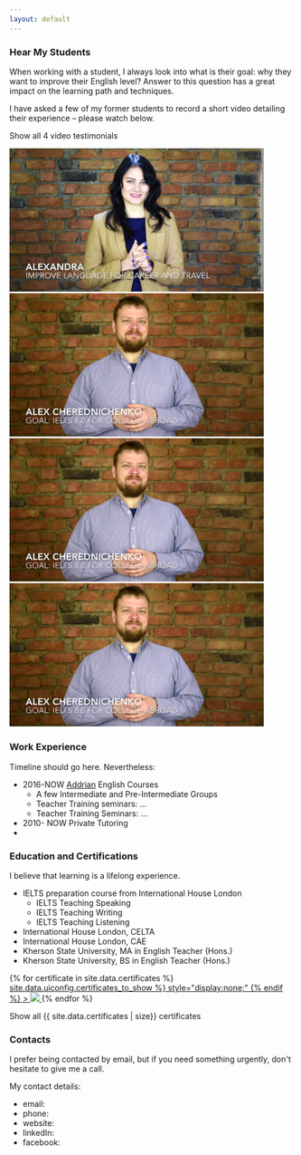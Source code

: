 ```yaml
---
layout: default
---
```


### Hear My Students

When working with a student, I always look into what is their goal: why they want to improve their English level? 
Answer to this question has a great impact on the learning path and techniques. 

I have asked a few of my former students to record a short video detailing their experience – please watch below. 

<a id="testimonial-gallery-show-all">Show all 4 video testimonials</a>

<div class="video-testimonial-gallery">
	<a href="https://www.youtube.com/watch?v=BtQxs7gyEgA" class="mfp-iframe" title="Alexandra Testimonial"><img src="images/videothumbnails/AlexandraSnapshot.png" width="450"></a>
	<a href="https://www.youtube.com/watch?v=288uWlnRNpo" class="mfp-iframe" title="Alex Testimonial"><img src="images/videothumbnails/AlexSnapshot.png" width="450"></a>
	<a href="https://www.youtube.com/watch?v=0cre4r7aD30" class="mfp-iframe" title="Alex Testimonial"><img src="images/videothumbnails/AlexSnapshot.png" width="450"></a>
	<a href="https://www.youtube.com/watch?v=cPovYmxz6UQ" class="mfp-iframe" title="Alex Testimonial"><img src="images/videothumbnails/AlexSnapshot.png" width="450"></a>
</div>


### Work Experience

Timeline should go here. Nevertheless: 


 * 2016-NOW [Addrian](google.com) English Courses
    * A few Intermediate and Pre-Intermediate Groups
    * Teacher Training seminars: ...
    * Teacher Training Seminars: ...
 * 2010- NOW Private Tutoring
 *  
 
### Education and Certifications

I believe that learning is a lifelong experience. 
 * IELTS preparation course from International House London
    * IELTS Teaching Speaking
    * IELTS Teaching Writing
    * IELTS Teaching Listening
 * International House London, CELTA
 * International House London, CAE
 * Kherson State University, MA in English Teacher (Hons.)
 * Kherson State University, BS in English Teacher (Hons.)
 
 
<div class="certificate-gallery">
{% for certificate in site.data.certificates %}
     <a 
        href="images/certificates/{{ certificate.filename }}" 
        title="{{ certificate.description }}"
        {% if forloop.index > site.data.uiconfig.certificates_to_show %}
            style="display:none;"
        {% endif %}
        >
            <img src="images/certificates/thumbnails/thumb_{{ certificate.filename }}">
     </a>
{% endfor %}
 </div>

<a id="certificate-gallery-show-all">Show all {{ site.data.certificates | size}} certificates</a>


### Contacts
 
I prefer being contacted by email, but if you need something urgently, don't hesitate to give me a call. 

My contact details: 

* email: 
* phone: 
* website: 
* linkedIn: 
* facebook: 